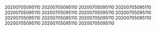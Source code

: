 20200705095110
20200705095110
20200705095110
20200705095110
20200705095110
20200705095110
20200705095110
20200705095110
20200705095110
20200705095110
20200705095110
20200705095110
20200705095110
20200705095110
20200705095110
